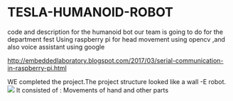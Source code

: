 # TESLA-HUMANOID-ROBOT
code and description for the humanoid bot our team is going to do for the department fest
Using raspberry pi for head movement using opencv ,and also voice assistant using google

http://embeddedlaboratory.blogspot.com/2017/03/serial-communication-in-raspberry-pi.html




WE completed the project.The project structure looked like a wall -E robot.
<img src="https://i.ebayimg.com/images/g/RpYAAOSwie5XTUWi/s-l300.jpg" label="label1" />
It consisted of :
Movements of hand and other parts 
